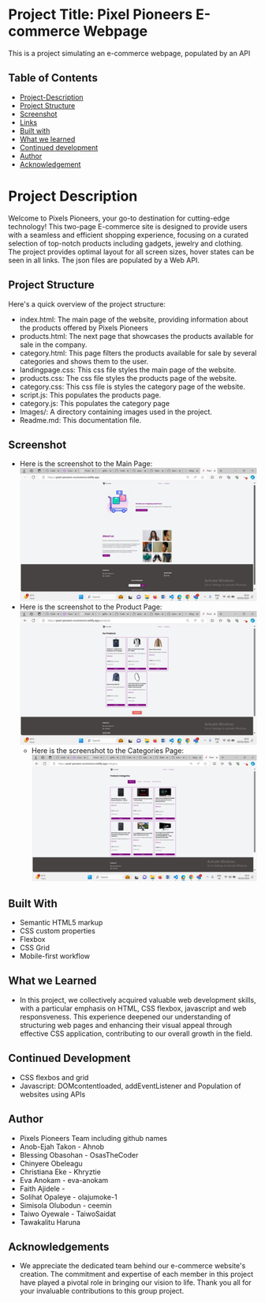 # Project Title: Pixel Pioneers E-commerce Webpage

This is a project simulating an e-commerce webpage, populated by an API

## Table of Contents

- [Project-Description](#Project-description)
- [Project Structure](#Project-Structure)
- [Screenshot](#Screenshot)
- [Links](#Links)
- [Built with](#Built-with)
- [What we learned](#What-we-learned)
- [Continued development](#continued-development)
- [Author](#Author)
- [Acknowledgement](#Acknowledgement)

# Project Description

Welcome to Pixels Pioneers, your go-to destination for cutting-edge technology!
This two-page E-commerce site is designed to provide users with a seamless and efficient shopping experience,
focusing on a curated selection of top-notch products including gadgets, jewelry and clothing.
The project provides optimal layout for all screen sizes, hover states can be seen in all links. The json files are populated by a Web API.

## Project Structure

Here's a quick overview of the project structure:

- index.html: The main page of the website, providing information about the products offered by Pixels Pioneers
- products.html: The next page that showcases the products available for sale in the company.
- category.html: This page filters the products available for sale by several categories and shows them to the user.
- landingpage.css: This css file styles the main page of the website.
- products.css: The css file styles the products page of the website.
- category.css: This css file is styles the category page of the website.
- script.js: This populates the products page.
- category.js: This populates the category page
- Images/: A directory containing images used in the project.
- Readme.md: This documentation file.

## Screenshot

- Here is the screenshot to the Main Page:
  ![](./image/screenshot-landingpage.png)
- Here is the screenshot to the Product Page:
  ![](./image/screenshot-productpage.png)
  - Here is the screenshot to the Categories Page:
    ![](./image/screenshot-products-categories.png)

## Built With

- Semantic HTML5 markup
- CSS custom properties
- Flexbox
- CSS Grid
- Mobile-first workflow

## What we Learned

- In this project, we collectively acquired valuable web development skills, with a particular emphasis on HTML, CSS flexbox, javascript and web responsveness. This experience deepened our understanding of structuring web pages and enhancing their visual appeal through effective CSS application, contributing to our overall growth in the field.

## Continued Development

- CSS flexbos and grid
- Javascript: DOMcontentloaded, addEventListener and Population of websites using APIs

## Author

- Pixels Pioneers Team including github names
- Anob-Ejah Takon - Ahnob
- Blessing Obasohan - OsasTheCoder
- Chinyere Obeleagu
- Christiana Eke - Khryztie
- Eva Anokam - eva-anokam
- Faith Ajidele -
- Solihat Opaleye - olajumoke-1
- Simisola Olubodun - ceemin
- Taiwo Oyewale - TaiwoSaidat
- Tawakalitu Haruna

## Acknowledgements

- We appreciate the dedicated team behind our e-commerce website's creation. The commitment and expertise of each member in this project
  have played a pivotal role in bringing our vision to life. Thank you all for your invaluable contributions to this group project.
